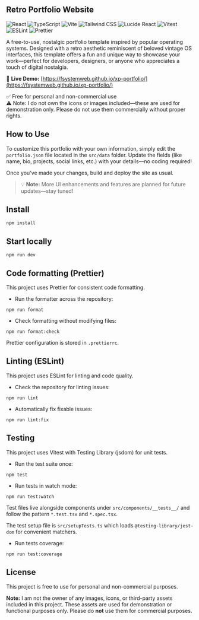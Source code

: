 ## Retro Portfolio Website

![React](https://img.shields.io/badge/React-61DAFB?style=for-the-badge&logo=react&logoColor=black)
![TypeScript](https://img.shields.io/badge/TypeScript-3178C6?style=for-the-badge&logo=typescript&logoColor=white)
![Vite](https://img.shields.io/badge/Vite-646CFF?style=for-the-badge&logo=vite&logoColor=white)
![Tailwind CSS](https://img.shields.io/badge/Tailwind_CSS-38B2AC?style=for-the-badge&logo=tailwind-css&logoColor=white)
![Lucide React](https://img.shields.io/badge/Lucide_React-000000?style=for-the-badge&logo=react&logoColor=white)
![Vitest](https://img.shields.io/badge/Vitest-6E9F18?style=for-the-badge&logo=vitest&logoColor=white)
![ESLint](https://img.shields.io/badge/ESLint-4B32C3?style=for-the-badge&logo=eslint&logoColor=white)
![Prettier](https://img.shields.io/badge/Prettier-F7B93E?style=for-the-badge&logo=prettier&logoColor=black)

A free-to-use, nostalgic portfolio template inspired by popular operating systems. Designed with a retro aesthetic reminiscent of beloved vintage OS interfaces, this template offers a fun and unique way to showcase your work—perfect for developers, designers, or anyone who appreciates a touch of digital nostalgia.

🔗 **Live Demo:** [https://fsystemweb.github.io/xp-portfolio/](https://fsystemweb.github.io/xp-portfolio/)

✅ Free for personal and non-commercial use  
⚠️ Note: I do not own the icons or images included—these are used for demonstration only. Please do not use them commercially without proper rights.

## How to Use

To customize this portfolio with your own information, simply edit the `portfolio.json` file located in the `src/data` folder. Update the fields (like name, bio, projects, social links, etc.) with your details—no coding required!

Once you've made your changes, build and deploy the site as usual.

> 💡 **Note:** More UI enhancements and features are planned for future updates—stay tuned!

## Install

```
npm install
```

## Start locally

```
npm run dev
```

## Code formatting (Prettier)

This project uses Prettier for consistent code formatting.

- Run the formatter across the repository:

```
npm run format
```

- Check formatting without modifying files:

```
npm run format:check
```

Prettier configuration is stored in `.prettierrc`.

## Linting (ESLint)

This project uses ESLint for linting and code quality.

- Check the repository for linting issues:

```
npm run lint
```

- Automatically fix fixable issues:

```
npm run lint:fix
```

## Testing

This project uses Vitest with Testing Library (jsdom) for unit tests.

- Run the test suite once:

```
npm test
```

- Run tests in watch mode:

```
npm run test:watch
```

Test files live alongside components under `src/components/__tests__/` and follow the pattern `*.test.tsx` and `*.spec.tsx`.

The test setup file is `src/setupTests.ts` which loads `@testing-library/jest-dom` for convenient matchers.

- Run tests coverage:

```
npm run test:coverage
```

## License

This project is free to use for personal and non-commercial purposes.

**Note:** I am not the owner of any images, icons, or third-party assets included in this project. These assets are used for demonstration or functional purposes only. Please do **not** use them for commercial purposes.
